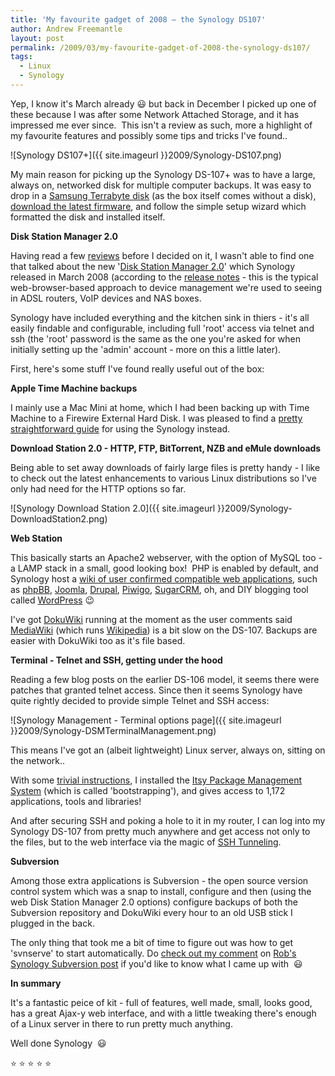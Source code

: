 ```yaml
---
title: 'My favourite gadget of 2008 – the Synology DS107'
author: Andrew Freemantle
layout: post
permalink: /2009/03/my-favourite-gadget-of-2008-the-synology-ds107/
tags:
  - Linux
  - Synology
---
```

Yep, I know it's March already :smiley: but back in December I picked up one of these because I was after some Network Attached Storage, and it has impressed me ever since.  This isn't a review as such, more a highlight of my favourite features and possibly some tips and tricks I've found..

![Synology DS107+]({{ site.imageurl }}2009/Synology-DS107.png)

My main reason for picking up the Synology DS-107+ was to have a large, always on, networked disk for multiple computer backups. It was easy to drop in a [Samsung Terrabyte disk](http://www.ebuyer.com/product/143288 "Samsung 1TB Spinpoint Disk - eBuyer.com") (as the box itself comes without a disk), [download the latest firmware](http://synology.com/enu/support/download.php?m=DS107 "Synology - DS107 Downloads Page"), and follow the simple setup wizard which formatted the disk and installed itself.

**Disk Station Manager 2.0**

Having read a few [reviews](http://www.smallnetbuilder.com/content/view/30157/75/ "SmallNetBuilder.com - Synology DS107e review") before I decided on it, I wasn't able to find one that talked about the new '[Disk Station Manager 2.0](http://synology.com/enu/products/features/index.php "Synology - Disk Station Manager 2.0 Features")' which Synology released in March 2008 (according to the [release notes](http://synology.com/enu/support/releaseNote/DS107.php "Synology - DS107 Firmware release notes") - this is the typical web-browser-based approach to device management we're used to seeing in ADSL routers, VoIP devices and NAS boxes.

Synology have included everything and the kitchen sink in thiers - it's all easily findable and configurable, including full 'root' access via telnet and ssh (the 'root' password is the same as the one you're asked for when initially setting up the 'admin' account - more on this a little later).

First, here's some stuff I've found really useful out of the box:

**Apple Time Machine backups**

I mainly use a Mac Mini at home, which I had been backing up with Time Machine to a Firewire External Hard Disk. I was pleased to find a [pretty straightforward guide](http://www.naschenweng.info/2008/07/15/os-x-time-machine-backup-to-synology-ds1 "Time Machine backup to Synology DS-107+") for using the Synology instead.

**Download Station 2.0 - HTTP, FTP, BitTorrent, NZB and eMule downloads**

Being able to set away downloads of fairly large files is pretty handy - I like to check out the latest enhancements to various Linux distributions so I've only had need for the HTTP options so far.

![Synology Download Station 2.0]({{ site.imageurl }}2009/Synology-DownloadStation2.png)

**Web Station**

This basically starts an Apache2 webserver, with the option of MySQL too - a LAMP stack in a small, good looking box!  PHP is enabled by default, and Synology host a [wiki of user confirmed compatible web applications](http://www.synology.com/wiki/index.php/User_Reported_Compatible_PHP/MySQL_Applications "PHP and MySQL Compatible Applications - Synology"), such as [phpBB](http://www.phpbb.com/ "phpBB - Bulletin Board"), [Joomla](http://www.joomla.org/ "Joomla - Content Management System"), [Drupal](http://drupal.org/ "Drupal - Content Management System"), [Piwigo](http://piwigo.org/ "Piwigo - Web Photo Album"), [SugarCRM](http://www.sugarcrm.com/crm/ "SugarCRM - Contact Relationship Managment"), oh, and DIY blogging tool called [WordPress](http://www.wordpress.org/ "Wordpress - Blogging Software") :wink:

I've got [DokuWiki](http://wiki.splitbrain.org/wiki:dokuwiki "DokuWiki - Wiki software") running at the moment as the user comments said [MediaWiki](http://www.mediawiki.org/ "MediaWiki - Wiki software") (which runs [Wikipedia](http://www.wikipedia.org/wiki "Wikipedia")) is a bit slow on the DS-107. Backups are easier with DokuWiki too as it's file based.

**Terminal - Telnet and SSH, getting under the hood**

Reading a few blog posts on the earlier DS-106 model, it seems there were patches that granted telnet access. Since then it seems Synology have quite rightly decided to provide simple Telnet and SSH access:

![Synology Management - Terminal options page]({{ site.imageurl }}2009/Synology-DSMTerminalManagement.png)

This means I've got an (albeit lightweight) Linux server, always on, sitting on the network..

With some [trivial instructions](http://rob.runtothehills.org/archives/25 "Synology Bootstrapping and Subversion Server - Run to the Hills"), I installed the [Itsy Package Management System](http://en.wikipedia.org/wiki/Ipkg "ipkg - Wikipedia.org") (which is called 'bootstrapping'), and gives access to 1,172 applications, tools and libraries!

And after securing SSH and poking a hole to it in my router, I can log into my Synology DS-107 from pretty much anywhere and get access not only to the files, but to the web interface via the magic of [SSH Tunneling](http://en.wikipedia.org/wiki/SSH_tunneling#SSH_tunneling "SSH Tunneling - Wikipedia").

**Subversion**

Among those extra applications is Subversion - the open source version control system which was a snap to install, configure and then (using the web Disk Station Manager 2.0 options) configure backups of both the Subversion repository and DokuWiki every hour to an old USB stick I plugged in the back.

The only thing that took me a bit of time to figure out was how to get 'svnserve' to start automatically. Do [check out my comment](http://runtothehills.org/rob/?p=25#comment-39 "Automatically starting svnserve on the Synology DS-107 - Blog comment") on [Rob's Synology Subversion post](http://runtothehills.org/rob/?p=25 "Synology Subversion Server - Run to the Hills") if you'd like to know what I came up with  :smiley:

**In summary**

It's a fantastic peice of kit - full of features, well made, small, looks good, has a great Ajax-y web interface, and with a little tweaking there's enough of a Linux server in there to run pretty much anything.

Well done Synology  :smiley:

:star: :star: :star: :star: :star: